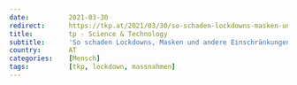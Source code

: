 ```yaml
---
date:          2021-03-30
redirect:      https://tkp.at/2021/03/30/so-schaden-lockdowns-masken-und-andere-einschraenkungen-der-gesundheit/
title:         tp - Science & Technology
subtitle:      'So schaden Lockdowns, Masken und andere Einschränkungen der Gesundheit'
country:       AT
categories:    [Mensch]
tags:          [tkp, lockdown, massnahmen]
---
```

